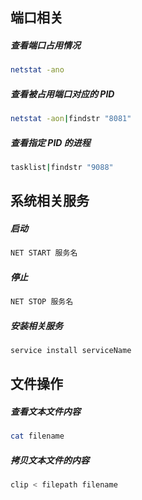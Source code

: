 ## 端口相关

##### 查看端口占用情况

```bash
netstat -ano
```

##### 查看被占用端口对应的 PID

```bash
netstat -aon|findstr "8081"
```

##### 查看指定 PID 的进程

```bash
tasklist|findstr "9088"
```

## 系统相关服务

##### 启动

```bash
NET START 服务名
```

##### 停止

```bash
NET STOP 服务名
```

##### 安装相关服务

```bash
service install serviceName
```

## 文件操作

##### 查看文本文件内容

```bash
cat filename
```

##### 拷贝文本文件的内容

```bash
clip < filepath filename
```

